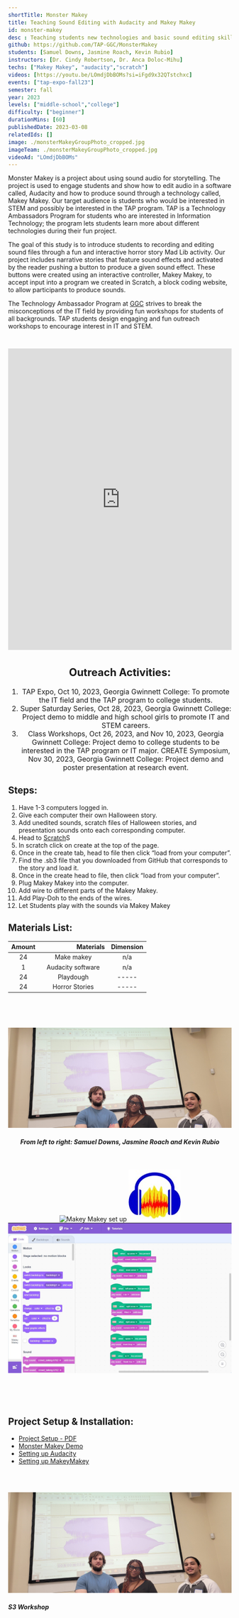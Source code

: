```yaml
---
shortTitle: Monster Makey
title: Teaching Sound Editing with Audacity and Makey Makey
id: monster-makey
desc : Teaching students new technologies and basic sound editing skills with Audacity and Makey Makey.
github: https://github.com/TAP-GGC/MonsterMakey
students: [Samuel Downs, Jasmine Roach, Kevin Rubio]
instructors: [Dr. Cindy Robertson, Dr. Anca Doloc-Mihu] 
techs: ["Makey Makey", "audacity","scratch"]
videos: [https://youtu.be/LOmdjDbBOMs?si=iFgd9x32QTstchxc]
events: ["tap-expo-fall23"]
semester: fall
year: 2023
levels: ["middle-school","college"] 
difficulty: ["beginner"] 
durationMins: [60]
publishedDate: 2023-03-08
relatedIds: []
image: ./monsterMakeyGroupPhoto_cropped.jpg
imageTeam: ./monsterMakeyGroupPhoto_cropped.jpg
videoAd: "LOmdjDbBOMs"
---
```



<!--Right text block, Project description -->	
Monster Makey is a project about using sound audio for storytelling. The project is used to engage students and show how to edit audio in a software called, Audacity and how to produce sound through a technology called, Makey Makey. Our target audience is students who would be interested in STEM and possibly be interested in the TAP program. TAP is a Technology Ambassadors Program for students who are interested in Information Technology; the program lets students learn more about different technologies during their fun project.

The goal of this study is to introduce students to recording and editing sound files through a fun and interactive horror story Mad Lib activity. Our project includes narrative stories that feature sound effects and activated by the reader pushing a button to produce a given sound effect. These buttons were created using an interactive controller, Makey Makey, to accept input into a program we created in Scratch, a block coding website, to allow participants to produce sounds.

The Technology Ambassador Program at [GGC](http://www.ggc.edu/tap) strives to break the misconceptions of the IT field by providing fun workshops for students of all backgrounds. TAP students design engaging and fun outreach workshops to encourage interest in IT and STEM.

<iframe width="560" height="100%" src="https://www.youtube.com/embed/LOmdjDbBOMs?si=op71iGr7wi376oTv" title="YouTube video player" frameborder="0" allow="accelerometer; autoplay; clipboard-write; encrypted-media; gyroscope; picture-in-picture; web-share" referrerpolicy="strict-origin-when-cross-origin" allowfullscreen style="width: 100%; height: 680px; margin-top: 2em;"></iframe>


<!--content block, Activities, steps & materials -->

<div style="text-align: center ; justify-content: center; font-size: 1.125em;">

## Outreach Activities: <!--TODO: Fix layout**-->

1. TAP Expo, Oct 10, 2023, Georgia Gwinnett College: To promote the IT field and the TAP program to college students.
2. Super Saturday Series, Oct 28, 2023, Georgia Gwinnett College: Project demo to middle and high school girls to promote IT and STEM careers.
3. Class Workshops, Oct 26, 2023, and Nov 10, 2023, Georgia Gwinnett College: Project demo to college students to be interested in the TAP program or IT major.
CREATE Symposium, Nov 30, 2023, Georgia Gwinnett College: Project demo and poster presentation at research event.

</div>

<!-- div ; style='float: left; margin-right: 15px; vertical-align: bottom; display: inline-block;font-size: 1.125em;'-->

<div class="flex flex-row flex-wrap">

<div style="flex: 1; min-width: 25em;">

## Steps:

1. Have 1-3 computers logged in.
2. Give each computer their own Halloween story.
3. Add unedited sounds, scratch files of Halloween stories, and presentation sounds onto each corresponding computer.
4. Head to [Scratch](https://scratch.mit.edu)S
5. In scratch click on create at the top of the page.
6. Once in the create tab, head to file then click “load from your computer”.
7. Find the .sb3 file that you downloaded from GitHub that corresponds to the
story and load it.
8. Once in the create head to file, then click “load from your computer”.
9. Plug Makey Makey into the computer.
10. Add wire to different parts of the Makey Makey.
11. Add Play-Doh to the ends of the wires.
12. Let Students play with the sounds via Makey Makey

</div>


<!--div ; style='float: right; margin-right: 15px; vertical-align: bottom; display: inline-block; font-size: 1.25em;'-->

<div style="flex: 1; min-width: 25em;">

## Materials List:

| Amount |&nbsp;&nbsp;&nbsp;&nbsp;&nbsp;&nbsp;&nbsp;&nbsp;&nbsp;&nbsp;&nbsp;&nbsp;&nbsp;&nbsp;&nbsp;&nbsp;&nbsp;&nbsp;&nbsp;&nbsp; Materials | Dimension |
|    :----:   |    :----:   |    :----:   |
| 24 | Make makey | n/a |
| 1 | Audacity software | n/a |
| 24 | Playdough | ----- |
| 24 | Horror Stories | ----- |

</div>
</div>

<!--TODO: Photo Gallery -->
<div style="text-align:center;">
<br>
<br>
<br>



![Monster Makey Group Photo](./monsterMakeyGroupPhoto.jpg)
##### From left to right: Samuel Downs, Jasmine Roach and Kevin Rubio 
<br>

![Makey Makey set up](./makeysetup.jpg)
![Audacity App Logo](./audacitylogo.jpg)
![Scratch](./scratchImage.jpg)

<br>
<br>
<br>
</div>

<!--CONTENT BLOCK -->

## Project Setup & Installation:
- [Project Setup - PDF]()
- [Monster Makey Demo]()
- [Setting up Audacity](https://youtu.be/4wJp5NOrG9k?si=dEqANhYFEeGXihak)
- [Setting up MakeyMakey](https://youtu.be/4wJp5NOrG9k?si=FoocFZtp1U397QPP)

<br>
<br>

![Monster Makey Group Photo](./monsterMakeyGroupPhoto.jpg)
##### S3 Workshop 




<br>
<br>


<br>
<br>
<br>

</div>

<!--div style='text-align:center; display: inline-block; font-size: 1.25em'>

## Sphero EDU Easy Portion
<style='text-align:center; display: inline-block; font-size: 1.25em'>

![easyCode](https://github.com/TechAmbassadors-GGC/Jedi/assets/150178791/6a1fa4e0-d42d-4d23-a1bd-4cdca06ca128) <br>
`on start program`<br>
`roll 0° at 75 speed for 2.1s`<br>
`delay for 1.5s`<br>
`roll 90° at 75 speed for 1.6s`<br>
`delay for 1.5s`<br>
</div>

<div ; style='text-align:center; float: right; margin-left: 205px; vertical-align: bottom; display: inline-block;font-size: 1.125em;'>

## Sphero EDU Hard Portion
![hardCode1](https://github.com/TechAmbassadors-GGC/Jedi/assets/150178791/a27a312a-c283-401a-8de1-74c1e43dda30)
<br>

![hardCode2](https://github.com/TechAmbassadors-GGC/Jedi/assets/150178791/9b5b4073-b6d2-4522-b855-c7a69e5e9a64)<br>
`on start program`<br>
`roll 0° at 75 speed for 1.5s`<br>
`delay for 1.5s`<br>
`roll 90° at 75 speed for 0.5s`<br>
`delay for 1.5s`<br>
`roll 180° at 75 speed for 1.5s`<br>
`delay for 1.5s`<br>
`roll 90° at 75 speed for 0.7s`<br>
`delay for 1.5s`<br>
`roll 0° at 75 speed for 0.7s`<br>
`delay for 1.5s`<br>
`roll 90° at 75 speed for 0.5s`<br>
`delay for 1.5s`<br>
`roll 0° at 75 speed for 0.6s`<br>
`delay for 1.5s`<br>
`roll 270° at 75 speed for 0.6s`<br>
`delay for 1.5s`<br>
`roll 0° at 75 speed for 0.5s`<br>
`delay for 1.5s`<br>
`roll 90° at 75 speed for 0.6s`<br>
`delay for 1.5s`<br>
`roll 0° at 75 speed for 0.6s`<br>
`delay for 1.5s`<br>

<br>
</div-->

<div style='text-align:center; font-size: 1.5em'>
<br>
<br>
<br>

</div>